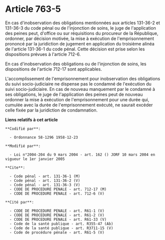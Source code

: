 # Article 763-5

En cas d'inobservation des obligations mentionnées aux articles 131-36-2 et 131-36-3 du code pénal ou de l'injonction de
soins, le juge de l'application des peines peut, d'office ou sur réquisitions du procureur de la République, ordonner, par
décision motivée, la mise à exécution de l'emprisonnement prononcé par la juridiction de jugement en application du troisième
alinéa de l'article 131-36-1 du code pénal. Cette décision est prise selon les dispositions prévues à l'article 712-6.

En cas d'inobservation des obligations ou de l'injonction de soins, les dispositions de l'article 712-17 sont applicables.

L'accomplissement de l'emprisonnement pour inobservation des obligations du suivi socio-judiciaire ne dispense pas le
condamné de l'exécution du suivi socio-judiciaire. En cas de nouveau manquement par le condamné à ses obligations, le juge de
l'application des peines peut de nouveau ordonner la mise à exécution de l'emprisonnement pour une durée qui, cumulée avec la
durée de l'emprisonnement exécuté, ne saurait excéder celle fixée par la juridiction de condamnation.

**Liens relatifs à cet article**

	**Codifié par**:

	  - Ordonnance 58-1296 1958-12-23

	**Modifié par**:

	  - Loi n°2004-204 du 9 mars 2004 - art. 162 () JORF 10 mars 2004 en vigueur le 1er janvier 2005

	**Cite**:

	  - Code pénal - art. 131-36-1 (M)
	  - Code pénal - art. 131-36-2 (V)
	  - Code pénal - art. 131-36-3 (V)
	  - CODE DE PROCEDURE PENALE - art. 712-17 (M)
	  - CODE DE PROCEDURE PENALE - art. 712-6 (V)

	**Cité par**:

	  - CODE DE PROCEDURE PENALE - art. R61-1 (V)
	  - CODE DE PROCEDURE PENALE - art. R61-2 (V)
	  - CODE DE PROCEDURE PENALE - art. R61-33 (V)
	  - Code de la santé publique - art. R355-47 (Ab)
	  - Code de la santé publique - art. R3711-15 (V)
	  - Code de procédure pénale - art. R61-5 (V)
